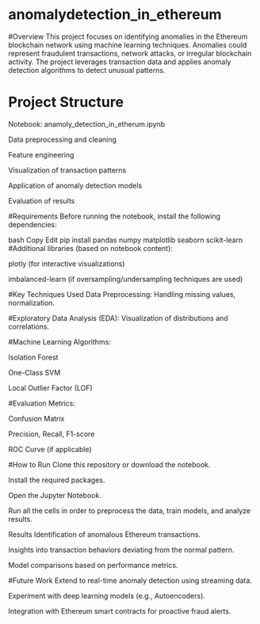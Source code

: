 # anomalydetection_in_ethereum
#Overview
This project focuses on identifying anomalies in the Ethereum blockchain network using machine learning techniques. Anomalies could represent fraudulent transactions, network attacks, or irregular blockchain activity. The project leverages transaction data and applies anomaly detection algorithms to detect unusual patterns.

# Project Structure
Notebook: anamoly_detection_in_etherum.ipynb

Data preprocessing and cleaning

Feature engineering

Visualization of transaction patterns

Application of anomaly detection models

Evaluation of results

#Requirements
Before running the notebook, install the following dependencies:

bash
Copy
Edit
pip install pandas numpy matplotlib seaborn scikit-learn
#Additional libraries (based on notebook content):

plotly (for interactive visualizations)

imbalanced-learn (if oversampling/undersampling techniques are used)

#Key Techniques Used
Data Preprocessing: Handling missing values, normalization.

#Exploratory Data Analysis (EDA): Visualization of distributions and correlations.

#Machine Learning Algorithms:

Isolation Forest

One-Class SVM

Local Outlier Factor (LOF)

#Evaluation Metrics:

Confusion Matrix

Precision, Recall, F1-score

ROC Curve (if applicable)

#How to Run
Clone this repository or download the notebook.

Install the required packages.

Open the Jupyter Notebook.

Run all the cells in order to preprocess the data, train models, and analyze results.

Results
Identification of anomalous Ethereum transactions.

Insights into transaction behaviors deviating from the normal pattern.

Model comparisons based on performance metrics.

#Future Work
Extend to real-time anomaly detection using streaming data.

Experiment with deep learning models (e.g., Autoencoders).

Integration with Ethereum smart contracts for proactive fraud alerts.
